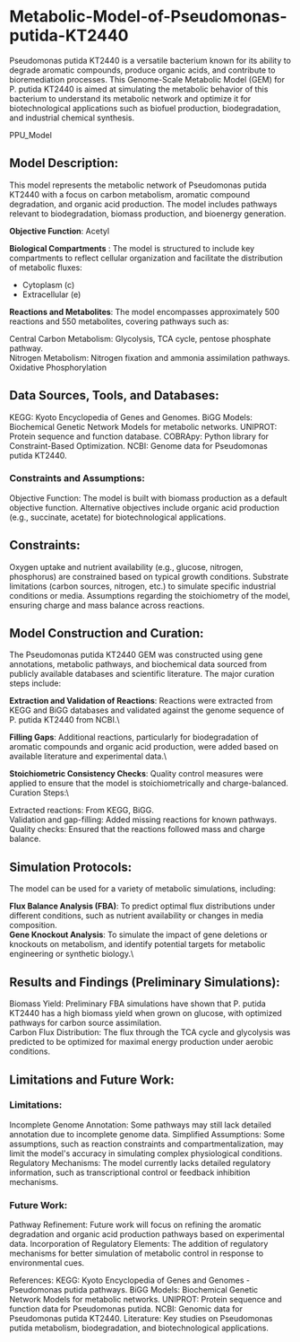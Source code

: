 # Metabolic-Model-of-Pseudomonas-putida-KT2440
Pseudomonas putida KT2440 is a versatile bacterium known for its ability to degrade aromatic compounds, produce organic acids, and contribute to bioremediation processes. This Genome-Scale Metabolic Model (GEM) for P. putida KT2440 is aimed at simulating the metabolic behavior of this bacterium to understand its metabolic network and optimize it for biotechnological applications such as biofuel production, biodegradation, and industrial chemical synthesis.

PPU_Model
## Model Description:
This model represents the metabolic network of Pseudomonas putida KT2440 with a focus on carbon metabolism, aromatic compound degradation, and organic acid production. The model includes pathways relevant to biodegradation, biomass production, and bioenergy generation.

**Objective Function**: Acetyl

**Biological Compartments** : The model is structured to include key compartments to reflect cellular organization and facilitate the distribution of metabolic fluxes:

* Cytoplasm (c)
* Extracellular (e)
  
**Reactions and Metabolites**:
The model encompasses approximately 500 reactions and 550 metabolites, covering pathways such as:

Central Carbon Metabolism: Glycolysis, TCA cycle, pentose phosphate pathway. \
Nitrogen Metabolism: Nitrogen fixation and ammonia assimilation pathways. \
Oxidative Phosphorylation 

## Data Sources, Tools, and Databases:
KEGG: Kyoto Encyclopedia of Genes and Genomes.
BiGG Models: Biochemical Genetic Network Models for metabolic networks.
UNIPROT: Protein sequence and function database.
COBRApy: Python library for Constraint-Based Optimization.
NCBI: Genome data for Pseudomonas putida KT2440.

### Constraints and Assumptions:
Objective Function: The model is built with biomass production as a default objective function. Alternative objectives include organic acid production (e.g., succinate, acetate) for biotechnological applications.

## Constraints:

Oxygen uptake and nutrient availability (e.g., glucose, nitrogen, phosphorus) are constrained based on typical growth conditions.
Substrate limitations (carbon sources, nitrogen, etc.) to simulate specific industrial conditions or media.
Assumptions regarding the stoichiometry of the model, ensuring charge and mass balance across reactions.

## Model Construction and Curation:
The Pseudomonas putida KT2440 GEM was constructed using gene annotations, metabolic pathways, and biochemical data sourced from publicly available databases and scientific literature. The major curation steps include:

**Extraction and Validation of Reactions**: Reactions were extracted from KEGG and BiGG databases and validated against the genome sequence of P. putida KT2440 from NCBI.\

**Filling Gaps**: Additional reactions, particularly for biodegradation of aromatic compounds and organic acid production, were added based on available literature and experimental data.\

**Stoichiometric Consistency Checks**: Quality control measures were applied to ensure that the model is stoichiometrically and charge-balanced.\
Curation Steps:\

Extracted reactions: From KEGG, BiGG.\
Validation and gap-filling: Added missing reactions for known pathways.\
Quality checks: Ensured that the reactions followed mass and charge balance.

## Simulation Protocols:
The model can be used for a variety of metabolic simulations, including:

**Flux Balance Analysis (FBA)**: To predict optimal flux distributions under different conditions, such as nutrient availability or changes in media composition.\
**Gene Knockout Analysis**: To simulate the impact of gene deletions or knockouts on metabolism, and identify potential targets for metabolic engineering or synthetic biology.\

## Results and Findings (Preliminary Simulations):
Biomass Yield: Preliminary FBA simulations have shown that P. putida KT2440 has a high biomass yield when grown on glucose, with optimized pathways for carbon source assimilation.\
Carbon Flux Distribution: The flux through the TCA cycle and glycolysis was predicted to be optimized for maximal energy production under aerobic conditions.

## Limitations and Future Work:
### Limitations:
Incomplete Genome Annotation: Some pathways may still lack detailed annotation due to incomplete genome data.
Simplified Assumptions: Some assumptions, such as reaction constraints and compartmentalization, may limit the model's accuracy in simulating complex physiological conditions.
Regulatory Mechanisms: The model currently lacks detailed regulatory information, such as transcriptional control or feedback inhibition mechanisms.
### Future Work:
Pathway Refinement: Future work will focus on refining the aromatic degradation and organic acid production pathways based on experimental data.
Incorporation of Regulatory Elements: The addition of regulatory mechanisms for better simulation of metabolic control in response to environmental cues.

References:
KEGG: Kyoto Encyclopedia of Genes and Genomes - Pseudomonas putida pathways.
BiGG Models: Biochemical Genetic Network Models for metabolic networks.
UNIPROT: Protein sequence and function data for Pseudomonas putida.
NCBI: Genomic data for Pseudomonas putida KT2440.
Literature: Key studies on Pseudomonas putida metabolism, biodegradation, and biotechnological applications.
